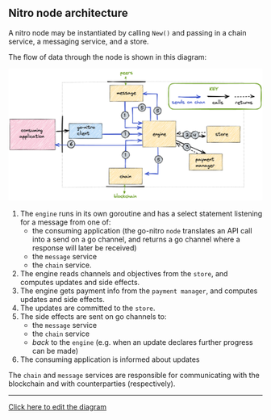 ## Nitro node architecture

A nitro node may be instantiated by calling `New()` and passing in a chain service, a messaging service, and a store.

The flow of data through the node is shown in this diagram:

![architecture](architecture.png)

1. The `engine` runs in its own goroutine and has a select statement listening for a message from one of:
   - the consuming application (the go-nitro `node` translates an API call into a send on a go channel, and returns a go channel where a response will later be received)
   - the `message` service
   - the `chain` service.
2. The engine reads channels and objectives from the `store`, and computes updates and side effects.
3. The engine gets payment info from the `payment manager`, and computes updates and side effects.
4. The updates are committed to the `store`.
5. The side effects are sent on go channels to:
   - the `message` service
   - the `chain` service
   - _back_ to the `engine` (e.g. when an update declares further progress can be made)
6. The consuming application is informed about updates

The `chain` and `message` services are responsible for communicating with the blockchain and with counterparties (respectively).

---

[Click here to edit the diagram](https://excalidraw.com/#json=8yRbfXLrLq5sWPp5JD2hQ,l4-oScoyZV6QxGINus0qCQ)
